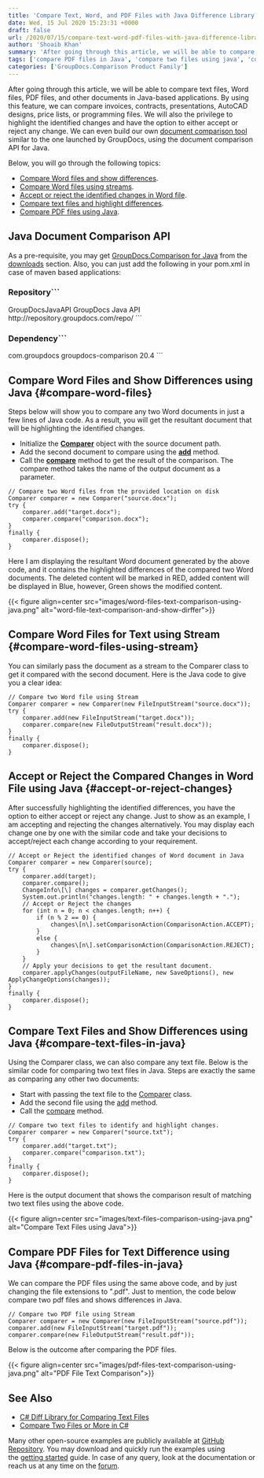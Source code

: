 ```yaml
---
title: 'Compare Text, Word, and PDF Files with Java Difference Library'
date: Wed, 15 Jul 2020 15:23:31 +0000
draft: false
url: /2020/07/15/compare-text-word-pdf-files-with-java-difference-library/
author: 'Shoaib Khan'
summary: 'After going through this article, we will be able to compare text files, Word files, PDF files, and other documents in Java-based applications. By using this feature, we can compare invoices, contracts, presentations, AutoCAD designs, price lists, or programming files. We will also the privilege to highlight the identified changes and have the option to either accept or reject any change. We can even build our own [document comparison tool](https://products.groupdocs.app/comparison/total) similar to the one launched by GroupDocs, using the document comparison API for Java.'
tags: ['compare PDF files in Java', 'compare two files using java', 'compare Word files in java', ]
categories: ['GroupDocs.Comparison Product Family']
---
```


After going through this article, we will be able to compare text files, Word files, PDF files, and other documents in Java-based applications. By using this feature, we can compare invoices, contracts, presentations, AutoCAD designs, price lists, or programming files. We will also the privilege to highlight the identified changes and have the option to either accept or reject any change. We can even build our own [document comparison tool](https://products.groupdocs.app/comparison/total) similar to the one launched by GroupDocs, using the document comparison API for Java.

Below, you will go through the following topics:

*   [Compare Word files and show differences](https://blog.groupdocs.com/2020/07/15/compare-text-word-pdf-files-with-java-difference-library/#compare-word-files).
*   [Compare Word files using streams](https://blog.groupdocs.com/2020/07/15/compare-text-word-pdf-files-with-java-difference-library/#compare-word-files-using-stream).
*   [Accept or reject the identified changes in Word file](https://blog.groupdocs.com/2020/07/15/compare-text-word-pdf-files-with-java-difference-library/#accept-or-reject-changes).
*   [Compare text files and highlight differences](https://blog.groupdocs.com/2020/07/15/compare-text-word-pdf-files-with-java-difference-library/#compare-text-files-in-java).
*   [Compare PDF files using Java](https://blog.groupdocs.com/2020/07/15/compare-text-word-pdf-files-with-java-difference-library/#compare-pdf-files-in-java).

## Java Document Comparison API

As a pre-requisite, you may get [GroupDocs.Comparison for Java](https://products.groupdocs.com/comparison/java) from the [downloads](https://downloads.groupdocs.com/comparison/java) section. Also, you can just add the following in your pom.xml in case of maven based applications:

### Repository```
<repository>
	<id>GroupDocsJavaAPI</id>
	<name>GroupDocs Java API</name>
	<url>http://repository.groupdocs.com/repo/</url>
</repository>
```

### Dependency```
<dependency>
        <groupId>com.groupdocs</groupId>
        <artifactId>groupdocs-comparison</artifactId>
        <version>20.4</version> 
</dependency>
```

## Compare Word Files and Show Differences using Java {#compare-word-files}

Steps below will show you to compare any two Word documents in just a few lines of Java code. As a result, you will get the resultant document that will be highlighting the identified changes.

*   Initialize the **[Comparer](https://apireference.groupdocs.com/comparison/java/com.groupdocs.comparison/Comparer)** object with the source document path.
*   Add the second document to compare using the **[add](https://apireference.groupdocs.com/comparison/java/com.groupdocs.comparison/Comparer#add(java.lang.String))** method.
*   Call the **[compare](https://apireference.groupdocs.com/comparison/java/com.groupdocs.comparison/Comparer#compare(java.lang.String))** method to get the result of the comparison. The compare method takes the name of the output document as a parameter.

```
// Compare two Word files from the provided location on disk
Comparer comparer = new Comparer("source.docx");
try {
    comparer.add("target.docx");
    comparer.compare("comparison.docx");
}
finally {
    comparer.dispose();
}
```

Here I am displaying the resultant Word document generated by the above code, and it contains the highlighted differences of the compared two Word documents. The deleted content will be marked in RED, added content will be displayed in Blue, however, Green shows the modified content.



{{< figure align=center src="images/word-files-text-comparison-using-java.png" alt="word-file-text-comparison-and-show-dirffer">}}


## Compare Word Files for Text using Stream {#compare-word-files-using-stream}

You can similarly pass the document as a stream to the Comparer class to get it compared with the second document. Here is the Java code to give you a clear idea:

```
// Compare two Word file using Stream
Comparer comparer = new Comparer(new FileInputStream("source.docx"));
try {
    comparer.add(new FileInputStream("target.docx"));
    comparer.compare(new FileOutputStream("result.docx"));
} 
finally {
    comparer.dispose();
}
```

## Accept or Reject the Compared Changes in Word File using Java {#accept-or-reject-changes}

After successfully highlighting the identified differences, you have the option to either accept or reject any change. Just to show as an example, I am accepting and rejecting the changes alternatively. You may display each change one by one with the similar code and take your decisions to accept/reject each change according to your requirement.

```
// Accept or Reject the identified changes of Word document in Java
Comparer comparer = new Comparer(source);
try {
    comparer.add(target);
    comparer.compare();
    ChangeInfo\[\] changes = comparer.getChanges();
    System.out.println("changes.length: " + changes.length + ".");
    // Accept or Reject the changes
    for (int n = 0; n < changes.length; n++) {
    	if (n % 2 == 0) {
    		changes\[n\].setComparisonAction(ComparisonAction.ACCEPT);
    	}
    	else {
    		changes\[n\].setComparisonAction(ComparisonAction.REJECT);
    	}
    }
    // Apply your decisions to get the resultant document.
    comparer.applyChanges(outputFileName, new SaveOptions(), new ApplyChangeOptions(changes));
}
finally {
    comparer.dispose();
}
```

## Compare Text Files and Show Differences using Java {#compare-text-files-in-java}

Using the Comparer class, we can also compare any text file. Below is the similar code for comparing two text files in Java. Steps are exactly the same as comparing any other two documents:

*   Start with passing the text file to the [Comparer](https://apireference.groupdocs.com/comparison/java/com.groupdocs.comparison/Comparer) class.
*   Add the second file using the [add](https://apireference.groupdocs.com/comparison/java/com.groupdocs.comparison/Comparer#add(java.lang.String)) method.
*   Call the [compare](https://apireference.groupdocs.com/comparison/java/com.groupdocs.comparison/Comparer#compare(java.lang.String)) method.

```
// Compare two text files to identify and highlight changes.
Comparer comparer = new Comparer("source.txt");
try {
    comparer.add("target.txt");
    comparer.compare("comparison.txt");
}
finally {
    comparer.dispose();
}
```

Here is the output document that shows the comparison result of matching two text files using the above code.



{{< figure align=center src="images/text-files-comparison-using-java.png" alt="Compare Text Files using Java">}}


## Compare PDF Files for Text Difference using Java {#compare-pdf-files-in-java}

We can compare the PDF files using the same above code, and by just changing the file extensions to ".pdf". Just to mention, the code below compare two pdf files and shows differences in Java.

```
// Compare two PDF file using Stream
Comparer comparer = new Comparer(new FileInputStream("source.pdf"));
comparer.add(new FileInputStream("target.pdf"));
comparer.compare(new FileOutputStream("result.pdf"));
```

Below is the outcome after comparing the PDF files.



{{< figure align=center src="images/pdf-files-text-comparison-using-java.png" alt="PDF File Text Comparison">}}


## See Also

*   [C# Diff Library for Comparing Text Files](https://blog.groupdocs.com/2020/04/30/groupdocs-comparison-for-net-c-sharp-diff-library-for-comparing-text-files/)
*   [Compare Two Files or More in C#](https://blog.groupdocs.com/2020/03/10/compare-excel-word-pdf-files-in-csharp/)

Many other open-source examples are publicly available at [GitHub Repository](https://github.com/groupdocs-comparison/GroupDocs.Comparison-for-Java). You may download and quickly run the examples using the [getting started](https://docs.groupdocs.com/comparison/java/getting-started/) guide. In case of any query, look at the documentation or reach us at any time on the [forum](https://forum.groupdocs.com/c/conversion).




